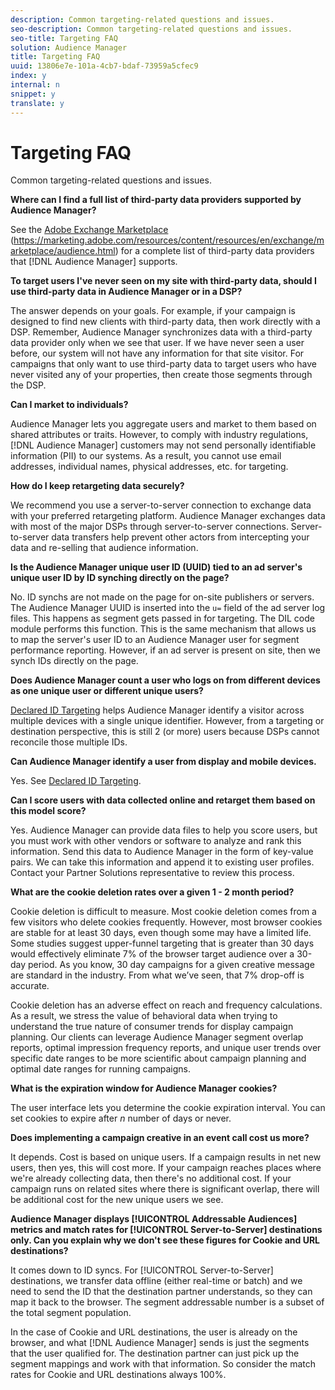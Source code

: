 ```yaml
---
description: Common targeting-related questions and issues.
seo-description: Common targeting-related questions and issues.
seo-title: Targeting FAQ
solution: Audience Manager
title: Targeting FAQ
uuid: 13806e7e-101a-4cb7-bdaf-73959a5cfec9
index: y
internal: n
snippet: y
translate: y
---
```


# Targeting FAQ

Common targeting-related questions and issues.

<!-- faq_targeting.xml -->

**Where can I find a full list of third-party data providers supported by Audience Manager?**

See the [Adobe Exchange Marketplace](https://marketing.adobe.com/resources/content/resources/en/exchange/marketplace/audience.html) (https://marketing.adobe.com/resources/content/resources/en/exchange/marketplace/audience.html) for a complete list of third-party data providers that [!DNL Audience Manager] supports.

**To target users I've never seen on my site with third-party data, should I use third-party data in Audience Manager or in a DSP?**

The answer depends on your goals. For example, if your campaign is designed to find new clients with third-party data, then work directly with a DSP. Remember, Audience Manager synchronizes data with a third-party data provider only when we see that user. If we have never seen a user before, our system will not have any information for that site visitor. For campaigns that only want to use third-party data to target users who have never visited any of your properties, then create those segments through the DSP.

**Can I market to individuals?**

Audience Manager lets you aggregate users and market to them based on shared attributes or traits. However, to comply with industry regulations, [!DNL Audience Manager] customers may not send personally identifiable information (PII) to our systems. As a result, you cannot use email addresses, individual names, physical addresses, etc. for targeting.

**How do I keep retargeting data securely?**

We recommend you use a server-to-server connection to exchange data with your preferred retargeting platform. Audience Manager exchanges data with most of the major DSPs through server-to-server connections. Server-to-server data transfers help prevent other actors from intercepting your data and re-selling that audience information.

**Is the Audience Manager unique user ID (UUID) tied to an ad server's unique user ID by ID synching directly on the page?**

No. ID synchs are not made on the page for on-site publishers or servers. The Audience Manager UUID is inserted into the `u=` field of the ad server log files. This happens as segment gets passed in for targeting. The DIL code module performs this function. This is the same mechanism that allows us to map the server's user ID to an Audience Manager user for segment performance reporting. However, if an ad server is present on site, then we synch IDs directly on the page.

**Does Audience Manager count a user who logs on from different devices as one unique user or different unique users?**

[Declared ID Targeting](../c_features/declared-ids.md#concept_CB958007B9DA4251BA724B5607AD9FC3) helps Audience Manager identify a visitor across multiple devices with a single unique identifier. However, from a targeting or destination perspective, this is still 2 (or more) users because DSPs cannot reconcile those multiple IDs.

**Can Audience Manager identify a user from display and mobile devices.**

Yes. See [Declared ID Targeting](../c_features/declared-ids.md#concept_CB958007B9DA4251BA724B5607AD9FC3).

**Can I score users with data collected online and retarget them based on this model score?**

Yes. Audience Manager can provide data files to help you score users, but you must work with other vendors or software to analyze and rank this information. Send this data to Audience Manager in the form of key-value pairs. We can take this information and append it to existing user profiles. Contact your Partner Solutions representative to review this process.

**What are the cookie deletion rates over a given 1 - 2 month period?**

Cookie deletion is difficult to measure. Most cookie deletion comes from a few visitors who delete cookies frequently. However, most browser cookies are stable for at least 30 days, even though some may have a limited life. Some studies suggest upper-funnel targeting that is greater than 30 days would effectively eliminate 7% of the browser target audience over a 30-day period. As you know, 30 day campaigns for a given creative message are standard in the industry. From what we’ve seen, that 7% drop-off is accurate.

Cookie deletion has an adverse effect on reach and frequency calculations. As a result, we stress the value of behavioral data when trying to understand the true nature of consumer trends for display campaign planning. Our clients can leverage Audience Manager segment overlap reports, optimal impression frequency reports, and unique user trends over specific date ranges to be more scientific about campaign planning and optimal date ranges for running campaigns.

**What is the expiration window for Audience Manager cookies?**

The user interface lets you determine the cookie expiration interval. You can set cookies to expire after *n* number of days or never.

**Does implementing a campaign creative in an event call cost us more?**

It depends. Cost is based on unique users. If a campaign results in net new users, then yes, this will cost more. If your campaign reaches places where we're already collecting data, then there's no additional cost. If your campaign runs on related sites where there is significant overlap, there will be additional cost for the new unique users we see.

**Audience Manager displays [!UICONTROL Addressable Audiences] metrics and match rates for [!UICONTROL Server-to-Server] destinations only. Can you explain why we don't see these figures for Cookie and URL destinations?**

It comes down to ID syncs. For [!UICONTROL Server-to-Server] destinations, we transfer data offline (either real-time or batch) and we need to send the ID that the destination partner understands, so they can map it back to the browser. The segment addressable number is a subset of the total segment population.

In the case of Cookie and URL destinations, the user is already on the browser, and what [!DNL Audience Manager] sends is just the segments that the user qualified for. The destination partner can just pick up the segment mappings and work with that information. So consider the match rates for Cookie and URL destinations always 100%. 
